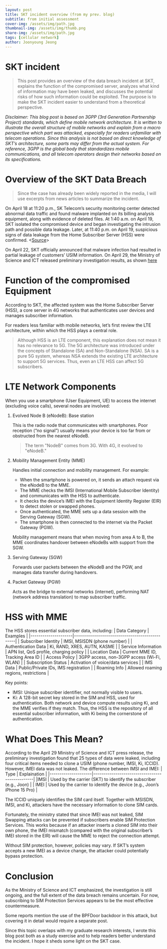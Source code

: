 ```yaml
---
layout: post
title: SKT incident overview (from my prev. blog)
subtitle: from initial assessment
cover-img: /assets/img/path.jpg
thumbnail-img: /assets/img/thumb.png
share-img: /assets/img/path.jpg
tags: [cellular network]
author: Joonyoung Jeong
---
```


# SKT incident
> This post provides an overview of the data breach incident at SKT, explains the function of the compromised server, analyzes what kind of information may have been leaked, and discusses the potential risks of how such information could be exploited. The purpose is to make the SKT incident easier to understand from a theoretical perspective.

_Disclaimer: This blog post is based on 3GPP (3rd Generation Partnership Project) standards, which define mobile network architecture. It is written to illustrate the overall structure of mobile networks and explain from a macro perspective which part was attacked, especially for readers unfamiliar with telecom operations. Since this analysis is not based on direct knowledge of SKT’s architecture, some parts may differ from the actual system. For reference, 3GPP is the global body that standardizes mobile communications, and all telecom operators design their networks based on its specifications._

# Overview of the SKT Data Breach

> Since the case has already been widely reported in the media, I will use excerpts from news articles to summarize the incident.

On April 18 at 11:20 p.m., SK Telecom’s security monitoring center detected abnormal data traffic and found malware implanted on its billing analysis equipment, along with evidence of deleted files. At 1:40 a.m. on April 19, SKT isolated the compromised device and began investigating the intrusion path and possible data leakage. Later, at 11:40 p.m. on April 19, suspicious signs of data leakage from the Home Subscriber Server (HSS) were confirmed. 
<[Source](https://www.khan.co.kr/article/202504291653021/?nv=stand&utm_source=naver&utm_medium=portal_news&utm_content=&utm_campaign=newsstandC)>

On April 22, SKT officially announced that malware infection had resulted in partial leakage of customers’ USIM information. On April 29, the Ministry of Science and ICT released preliminary investigation results, as shown [here](https://www.msit.go.kr/bbs/view.do?sCode=user&mPid=208&mId=307&bbsSeqNo=94&nttSeqNo=3185757)

# Function of the compromised Equipment
According to SKT, the affected system was the Home Subscriber Server (HSS), a core server in 4G networks that authenticates user devices and manages subscriber information.

For readers less familiar with mobile networks, let’s first review the LTE architecture, within which the HSS plays a central role.

> Although HSS is an LTE component, this explanation does not mean it has no relevance to 5G. The 5G architecture was introduced under the concepts of Standalone (SA) and Non-Standalone (NSA). SA is a pure 5G system, whereas NSA extends the existing LTE architecture to support 5G services. Thus, even an LTE HSS can affect 5G subscribers.

# LTE Network Components
When you use a smartphone (User Equipment, UE) to access the internet (excluding voice calls), several nodes are involved:
1. Evolved Node B (eNodeB): Base station

   This is the radio node that communicates with smartphones. Poor reception (“no signal”) usually means your device is too far from or obstructed from the nearest eNodeB.
   > The term "NodeB" comes from 3G. With 4G, it evolved to "eNodeB."
2. Mobility Management Entity (MME)

   Handles initial connection and mobility management. For example:
   - When the smartphone is powered on, it sends an attach request via the eNodeB to the MME.
   - The MME checks the IMSI (International Mobile Subscriber Identity) and communicates with the HSS to authenticate.
   - It checks the device’s IMEI with the Equipment Identity Register (EIR) to detect stolen or swapped phones.
   - Once authenticated, the MME sets up a data session with the Serving Gateway (SGW).
   - The smartphone is then connected to the internet via the Packet Gateway (PGW).

   Mobility management means that when moving from area A to B, the MME coordinates handover between eNodeBs with support from the SGW.
3. Serving Gateway (SGW)

   Forwards user packets between the eNodeB and the PGW, and manages data transfer during handovers.
4. Packet Gateway (PGW)

   Acts as the bridge to external networks (internet), performing NAT (network address translation) to map subscriber traffic.

# HSS with MME
The HSS stores essential subscriber data, including:
| Data Category       | Examples                                       |
|---------------------|------------------------------------------------|
| Subscriber Identity | IMSI, MSISDN (phone number)                    |
| Authentication Data | Ki, RAND, XRES, AUTN, KASME                     |
| Service Information | APN list, QoS profile, charging policy          |
| Location Data       | Current MME ID, Tracking Area ID                |
| Access Policy       | 3GPP access, non-3GPP access (Wi-Fi, WLAN)      |
| Subscription Status | Activation of voice/data services               |
| IMS Data            | Public/Private IDs, IMS registration            |
| Roaming Info        | Allowed roaming regions, restrictions           |

Key points:
- IMSI: Unique subscriber identifier, not normally visible to users.
- Ki: A 128-bit secret key stored in the SIM and HSS, used for authentication. Both network and device compute results using Ki, and the MME verifies if they match.
Thus, the HSS is the repository of all essential subscriber information, with Ki being the cornerstone of authentication.

# What Does This Mean?
According to the April 29 Ministry of Science and ICT press release, the preliminary investigation found that 25 types of data were leaked, including four critical items needed to clone a USIM (phone number, IMSI, Ki, ICCID). However, IMEI data was not leaked.
The difference between IMSI and IMEI:
| Type       | Explaination                                       |
|---------------------|------------------------------------------------|
|IMSI |	Used by the carrier (SKT) to identify the subscriber (e.g., Joon) |
| IMEI	| Used by the carrier to identify the device (e.g., Joon’s iPhone 15 Pro) |

The ICCID uniquely identifies the SIM card itself. Together with MSISDN, IMSI, and Ki, attackers have the necessary information to clone SIM cards.

Fortunately, the ministry stated that since IMEI was not leaked, SIM Swapping attacks can be prevented if subscribers enable SIM Protection Services. This works because if an attacker inserts a cloned SIM into their own phone, the IMEI mismatch (compared with the original subscriber’s IMEI stored in the EIR) will cause the MME to reject the connection attempt.

Without SIM protection, however, policies may vary. If SKT’s system accepts a new IMEI as a device change, the attacker could potentially bypass protection.

# Conclusion
As the Ministry of Science and ICT emphasized, the investigation is still ongoing, and the full extent of the data breach remains uncertain. For now, subscribing to SIM Protection Services appears to be the most effective countermeasure.

Some reports mention the use of the BPFDoor backdoor in this attack, but covering it in detail would require a separate post.

Since this topic overlaps with my graduate research interests, I wrote this blog post both as a study exercise and to help readers better understand the incident. I hope it sheds some light on the SKT case.
